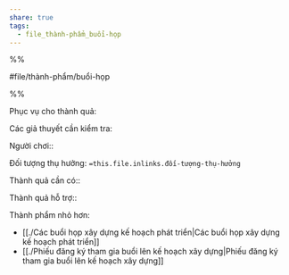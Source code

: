 ```yaml
---  
share: true  
tags:  
  - file_thành-phẩm_buổi-họp  
---  
```

  
%%  
#file/thành-phẩm/buổi-họp  
%%  
  
Phục vụ cho thành quả:  
  
Các giả thuyết cần kiểm tra:  
  
Người chơi::   
Đối tượng thụ hưởng: `=this.file.inlinks.đối-tượng-thụ-hưởng`  
  
Thành quả cần có::  
Thành quả hỗ trợ::  
  
Thành phẩm nhỏ hơn:  
- [[./Các buổi họp xây dựng kế hoạch phát triển|Các buổi họp xây dựng kế hoạch phát triển]]  
- [[./Phiếu đăng ký tham gia buổi lên kế hoạch xây dựng|Phiếu đăng ký tham gia buổi lên kế hoạch xây dựng]]  
  
